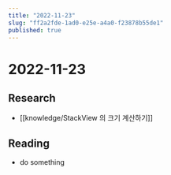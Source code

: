 ```yaml
---
title: "2022-11-23"
slug: "ff2a2fde-1ad0-e25e-a4a0-f23878b55de1"
published: true
---
```


# 2022-11-23

## Research

- [[knowledge/StackView 의 크기 계산하기]]

## Reading

- do something
